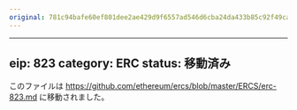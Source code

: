 ```yaml
---
original: 781c94bafe60ef801dee2ae429d9f6557ad546d6cba24da433b85c92f49cafd9
---
```


---
eip: 823
category: ERC
status: 移動済み
---

このファイルは https://github.com/ethereum/ercs/blob/master/ERCS/erc-823.md に移動されました。